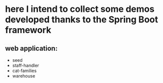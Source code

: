 # here I intend to collect some demos developed thanks to the Spring Boot framework
## web application:
* seed
* staff-handler
* cat-families
* warehouse
